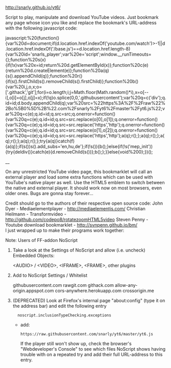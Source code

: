 http://snarly.github.io/yt6/

Script to play, manipulate and download YouTube videos. Just bookmark any page whose icon you like and replace the bookmark's URL-address with the following javascript code:

javascript:%20(function(){var%20d=document;if(d.location.href.indexOf('youtube.com/watch')>-1||d.location.href.indexOf('/base.js')==d.location.href.length-8){var%20id='snarls_player';var%20e='script';window.__runTimeouts={};function%20s(x){if(!x)var%20x=id;return%20d.getElementById(x)};function%20c(e){return%20d.createElement(e)};function%20a(q){s().appendChild(q)};function%20r(){if(s().firstChild)s().removeChild(s().firstChild)};function%20b(){var%20i,j,o,x;o=['.githack','git'];for(i=o.length;i;j=Math.floor(Math.random()*i),x=o[--i],o[i]=o[j],o[j]=x);if(!q)o.splice(0,0,'.githubusercontent');var%20q=c('div');q.id=id;d.body.appendChild(q);var%20src=%22https%3A%2F%2Fraw%22%2Bo%5B0%5D%2B%22.com%2Fsnarly%2Fyt6%2Fmaster%2Fyt6.js%22;var%20q=c(e);q.id=id;q.src=src;q.onerror=function(){var%20q=c(e);q.id=id;q.src=src.replace(o[0],o[1]);q.onerror=function(){var%20q=c(e);q.id=id;q.src=src.replace('https','http');q.onerror=function(){var%20q=c(e);q.id=id;q.src=src.replace(o[1],o[2]);q.onerror=function(){var%20q=c(e);q.id=id;q.src=src.replace('https','http');a(q);r();};a(q);r();};a(q);r();};a(q);r();};try{a(q)}catch(f){a(q)};if(s())s().add_subs='en,hu,de'};if(!s()){b();}else{if(!s('mep_init')){try{deldiv()}catch(e){d.removeChild(s())};b();};}}else{void%200};})();


__

On any unrestricted YouTube video page, this bookmarklet will call an external player and load some extra functions which can be used with YouTube's native player as well. Use the HTML5 emblem to switch between the native and external player. It should work now on most browsers, even older ones. Bugs are gonna stay forever...


Credit should go to the authors of their respective open source code:
   John Dyer - Mediaelementplayer - http://mediaelementjs.com/
   Christian Heilmann - Transformvideo - http://github.com/codepo8/rotatezoomHTML5video
   Steven Penny - Youtube download bookmarklet - http://svnpenn.github.io/bm/   
I just wrapped up to make their programs work together:



Note: Users of FF-addon NoScript

1. Take a look at the Settings of NoScript and allow (i.e. uncheck) Embedded Objects:

      \<AUDIO\> / \<VIDEO\>,
      \<IFRAME\>,
      \<FRAME\>,
      other plugins

2. Add to NoScript Settings / Whitelist

      githubusercontent.com
      rawgit.com
      githack.com
      allow-any-origin.appspot.com
      cors-anywhere.herokuapp.com
      crossorigin.me


3. (DEPRECATED) Look at Firefox's internal page "about:config" (type it on the address bar) and edit the following entry
      
         noscript.inclusionTypeChecking.exceptions
   - add:
   
         https://raw.githubusercontent.com/snarly/yt6/master/yt6.js

      If the player still won't show up, check the browser's "Webdeveloper's Console" to see which files
      NoScript shows having trouble with on a repeated try and add their full URL-address to this entry.


